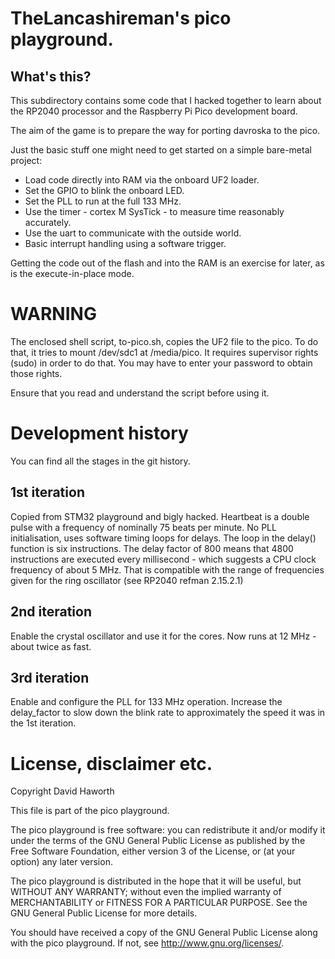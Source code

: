 # TheLancashireman's pico playground.

## What's this?

This subdirectory contains some code that I hacked together to learn about the RP2040 processor
and the Raspberry Pi Pico development board.

The aim of the game is to prepare the way for porting davroska to the pico.

Just the basic stuff one might need to get started on a simple bare-metal project:

* Load code directly into RAM via the onboard UF2 loader.
* Set the GPIO to blink the onboard LED.
* Set the PLL to run at the full 133 MHz.
* Use the timer - cortex M SysTick - to measure time reasonably accurately.
* Use the uart to communicate with the outside world.
* Basic interrupt handling using a software trigger.

Getting the code out of the flash and into the RAM is an exercise for later, as is the execute-in-place
mode.

# WARNING

The enclosed shell script, to-pico.sh, copies the UF2 file to the pico. To do that, it tries to
mount /dev/sdc1 at /media/pico. It requires supervisor rights (sudo) in order to do that.
You may have to enter your password to obtain those rights.

Ensure that you read and understand the script before using it.

# Development history

You can find all the stages in the git history.

## 1st iteration

Copied from STM32 playground and bigly hacked. Heartbeat is a double pulse with a frequency of
nominally 75 beats per minute. No PLL initialisation, uses software timing loops for delays.
The loop in the delay() function is six instructions. The delay factor of 800 means that 4800 instructions
are executed every millisecond - which suggests a CPU clock frequency of about 5 MHz. That is
compatible with the range of frequencies given for the ring oscillator (see RP2040 refman 2.15.2.1)

## 2nd iteration

Enable the crystal oscillator and use it for the cores. Now runs at 12 MHz - about twice as fast.

## 3rd iteration

Enable and configure the PLL for 133 MHz operation. Increase the delay_factor to slow down the blink rate
to approximately the speed it was in the 1st iteration.



# License, disclaimer etc.

Copyright David Haworth

This file is part of the pico playground.

The pico playground is free software: you can redistribute it and/or modify
it under the terms of the GNU General Public License as published by
the Free Software Foundation, either version 3 of the License, or
(at your option) any later version.

The pico playground is distributed in the hope that it will be useful,
but WITHOUT ANY WARRANTY; without even the implied warranty of
MERCHANTABILITY or FITNESS FOR A PARTICULAR PURPOSE.  See the
GNU General Public License for more details.

You should have received a copy of the GNU General Public License
along with the pico playground.  If not, see <http://www.gnu.org/licenses/>.

